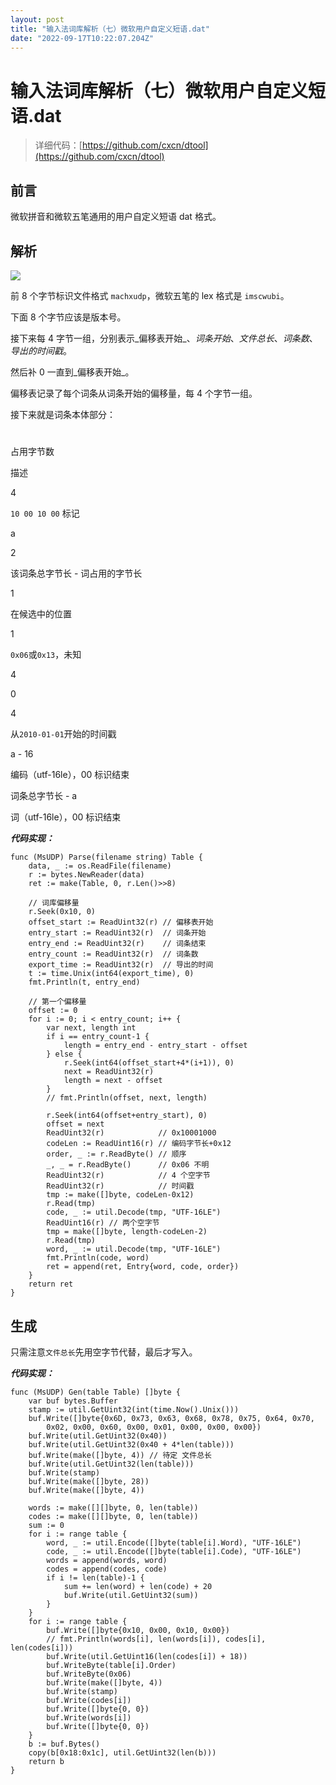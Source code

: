 ```yaml
---
layout: post
title: "输入法词库解析（七）微软用户自定义短语.dat"
date: "2022-09-17T10:22:07.204Z"
---
```

输入法词库解析（七）微软用户自定义短语.dat
=======================

> 详细代码：[https://github.com/cxcn/dtool](https://github.com/cxcn/dtool)

前言
--

微软拼音和微软五笔通用的用户自定义短语 dat 格式。

解析
--

![](https://tucang.cc/api/image/show/d0a2ee3a669677cd6207e714fea4ff1c)

前 8 个字节标识文件格式 `machxudp`，微软五笔的 lex 格式是 `imscwubi`。

下面 8 个字节应该是版本号。

接下来每 4 字节一组，分别表示_偏移表开始_、_词条开始_、_文件总长_、_词条数_、_导出的时间戳_。

然后补 0 一直到_偏移表开始_。

偏移表记录了每个词条从词条开始的偏移量，每 4 个字节一组。

接下来就是词条本体部分：

#

占用字节数

描述

4

`10 00 10 00` 标记

a

2

该词条总字节长 - 词占用的字节长

1

在候选中的位置

1

`0x06`或`0x13`，未知

4

0

4

从`2010-01-01`开始的时间戳

a - 16

编码（utf-16le），00 标识结束

词条总字节长 - a

词（utf-16le），00 标识结束

**_代码实现：_**

    func (MsUDP) Parse(filename string) Table {
        data, _ := os.ReadFile(filename)
        r := bytes.NewReader(data)
        ret := make(Table, 0, r.Len()>>8)
    
        // 词库偏移量
        r.Seek(0x10, 0)
        offset_start := ReadUint32(r) // 偏移表开始
        entry_start := ReadUint32(r)  // 词条开始
        entry_end := ReadUint32(r)    // 词条结束
        entry_count := ReadUint32(r)  // 词条数
        export_time := ReadUint32(r)  // 导出的时间
        t := time.Unix(int64(export_time), 0)
        fmt.Println(t, entry_end)
    
        // 第一个偏移量
        offset := 0
        for i := 0; i < entry_count; i++ {
            var next, length int
            if i == entry_count-1 {
                length = entry_end - entry_start - offset
            } else {
                r.Seek(int64(offset_start+4*(i+1)), 0)
                next = ReadUint32(r)
                length = next - offset
            }
            // fmt.Println(offset, next, length)
    
            r.Seek(int64(offset+entry_start), 0)
            offset = next
            ReadUint32(r)            // 0x10001000
            codeLen := ReadUint16(r) // 编码字节长+0x12
            order, _ := r.ReadByte() // 顺序
            _, _ = r.ReadByte()      // 0x06 不明
            ReadUint32(r)            // 4 个空字节
            ReadUint32(r)            // 时间戳
            tmp := make([]byte, codeLen-0x12)
            r.Read(tmp)
            code, _ := util.Decode(tmp, "UTF-16LE")
            ReadUint16(r) // 两个空字节
            tmp = make([]byte, length-codeLen-2)
            r.Read(tmp)
            word, _ := util.Decode(tmp, "UTF-16LE")
            fmt.Println(code, word)
            ret = append(ret, Entry{word, code, order})
        }
        return ret
    }
    

生成
--

只需注意`文件总长`先用空字节代替，最后才写入。

**_代码实现：_**

    func (MsUDP) Gen(table Table) []byte {
        var buf bytes.Buffer
        stamp := util.GetUint32(int(time.Now().Unix()))
        buf.Write([]byte{0x6D, 0x73, 0x63, 0x68, 0x78, 0x75, 0x64, 0x70,
            0x02, 0x00, 0x60, 0x00, 0x01, 0x00, 0x00, 0x00})
        buf.Write(util.GetUint32(0x40))
        buf.Write(util.GetUint32(0x40 + 4*len(table)))
        buf.Write(make([]byte, 4)) // 待定 文件总长
        buf.Write(util.GetUint32(len(table)))
        buf.Write(stamp)
        buf.Write(make([]byte, 28))
        buf.Write(make([]byte, 4))
    
        words := make([][]byte, 0, len(table))
        codes := make([][]byte, 0, len(table))
        sum := 0
        for i := range table {
            word, _ := util.Encode([]byte(table[i].Word), "UTF-16LE")
            code, _ := util.Encode([]byte(table[i].Code), "UTF-16LE")
            words = append(words, word)
            codes = append(codes, code)
            if i != len(table)-1 {
                sum += len(word) + len(code) + 20
                buf.Write(util.GetUint32(sum))
            }
        }
        for i := range table {
            buf.Write([]byte{0x10, 0x00, 0x10, 0x00})
            // fmt.Println(words[i], len(words[i]), codes[i], len(codes[i]))
            buf.Write(util.GetUint16(len(codes[i]) + 18))
            buf.WriteByte(table[i].Order)
            buf.WriteByte(0x06)
            buf.Write(make([]byte, 4))
            buf.Write(stamp)
            buf.Write(codes[i])
            buf.Write([]byte{0, 0})
            buf.Write(words[i])
            buf.Write([]byte{0, 0})
        }
        b := buf.Bytes()
        copy(b[0x18:0x1c], util.GetUint32(len(b)))
        return b
    }